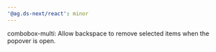 ```yaml
---
'@ag.ds-next/react': minor
---
```


combobox-multi: Allow backspace to remove selected items when the popover is open.
